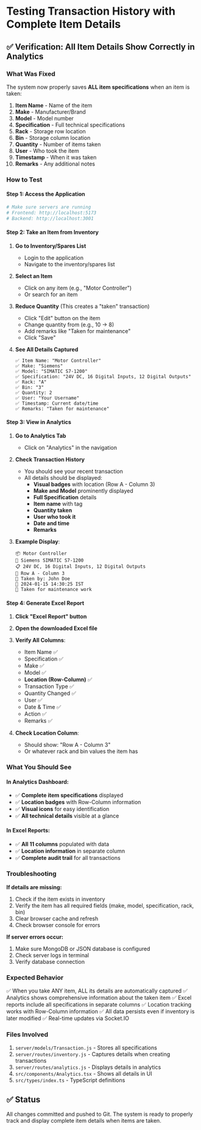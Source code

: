 # Testing Transaction History with Complete Item Details

## ✅ Verification: All Item Details Show Correctly in Analytics

### What Was Fixed

The system now properly saves **ALL item specifications** when an item is taken:

1. **Item Name** - Name of the item
2. **Make** - Manufacturer/Brand
3. **Model** - Model number
4. **Specification** - Full technical specifications
5. **Rack** - Storage row location
6. **Bin** - Storage column location
7. **Quantity** - Number of items taken
8. **User** - Who took the item
9. **Timestamp** - When it was taken
10. **Remarks** - Any additional notes

### How to Test

#### Step 1: Access the Application
```bash
# Make sure servers are running
# Frontend: http://localhost:5173
# Backend: http://localhost:3001
```

#### Step 2: Take an Item from Inventory

1. **Go to Inventory/Spares List**
   - Login to the application
   - Navigate to the inventory/spares list

2. **Select an Item**
   - Click on any item (e.g., "Motor Controller")
   - Or search for an item

3. **Reduce Quantity** (This creates a "taken" transaction)
   - Click "Edit" button on the item
   - Change quantity from (e.g., 10 → 8)
   - Add remarks like "Taken for maintenance"
   - Click "Save"

4. **See All Details Captured**
   ```
   ✅ Item Name: "Motor Controller"
   ✅ Make: "Siemens"
   ✅ Model: "SIMATIC S7-1200"
   ✅ Specification: "24V DC, 16 Digital Inputs, 12 Digital Outputs"
   ✅ Rack: "A"
   ✅ Bin: "3"
   ✅ Quantity: 2
   ✅ User: "Your Username"
   ✅ Timestamp: Current date/time
   ✅ Remarks: "Taken for maintenance"
   ```

#### Step 3: View in Analytics

1. **Go to Analytics Tab**
   - Click on "Analytics" in the navigation

2. **Check Transaction History**
   - You should see your recent transaction
   - All details should be displayed:
     - **Visual badges** with location (Row A - Column 3)
     - **Make and Model** prominently displayed
     - **Full Specification** details
     - **Item name** with tag
     - **Quantity taken**
     - **User who took it**
     - **Date and time**
     - **Remarks**

3. **Example Display**:
   ```
   📦 Motor Controller
   🔧 Siemens SIMATIC S7-1200
   📋 24V DC, 16 Digital Inputs, 12 Digital Outputs
   📍 Row A - Column 3
   👤 Taken by: John Doe
   📅 2024-01-15 14:30:25 IST
   💬 Taken for maintenance work
   ```

#### Step 4: Generate Excel Report

1. **Click "Excel Report" button**
2. **Open the downloaded Excel file**
3. **Verify All Columns**:
   - Item Name ✅
   - Specification ✅
   - Make ✅
   - Model ✅
   - **Location (Row-Column)** ✅
   - Transaction Type ✅
   - Quantity Changed ✅
   - User ✅
   - Date & Time ✅
   - Action ✅
   - Remarks ✅

4. **Check Location Column**:
   - Should show: "Row A - Column 3"
   - Or whatever rack and bin values the item has

### What You Should See

#### In Analytics Dashboard:
- ✅ **Complete item specifications** displayed
- ✅ **Location badges** with Row-Column information
- ✅ **Visual icons** for easy identification
- ✅ **All technical details** visible at a glance

#### In Excel Reports:
- ✅ **All 11 columns** populated with data
- ✅ **Location information** in separate column
- ✅ **Complete audit trail** for all transactions

### Troubleshooting

**If details are missing:**
1. Check if the item exists in inventory
2. Verify the item has all required fields (make, model, specification, rack, bin)
3. Clear browser cache and refresh
4. Check browser console for errors

**If server errors occur:**
1. Make sure MongoDB or JSON database is configured
2. Check server logs in terminal
3. Verify database connection

### Expected Behavior

✅ When you take ANY item, ALL its details are automatically captured
✅ Analytics shows comprehensive information about the taken item
✅ Excel reports include all specifications in separate columns
✅ Location tracking works with Row-Column information
✅ All data persists even if inventory is later modified
✅ Real-time updates via Socket.IO

### Files Involved

1. `server/models/Transaction.js` - Stores all specifications
2. `server/routes/inventory.js` - Captures details when creating transactions
3. `server/routes/analytics.js` - Displays details in analytics
4. `src/components/Analytics.tsx` - Shows all details in UI
5. `src/types/index.ts` - TypeScript definitions

## ✅ Status

All changes committed and pushed to Git. The system is ready to properly track and display complete item details when items are taken.
